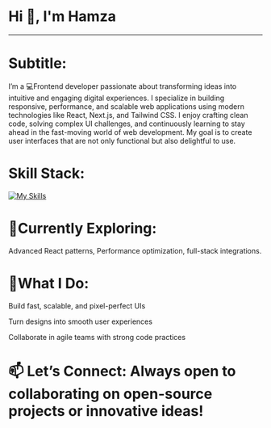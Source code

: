 # Hi 👋, I'm Hamza
---
# Subtitle:
I’m a 💻Frontend developer passionate about transforming ideas into intuitive and engaging digital experiences. I specialize in building responsive, performance, and scalable web applications using modern technologies like React, Next.js, and Tailwind CSS. I enjoy crafting clean code, solving complex UI challenges, and continuously learning to stay ahead in the fast-moving world of web development. My goal is to create user interfaces that are not only functional but also delightful to use.


# Skill Stack:
[![My Skills](https://skillicons.dev/icons?i=java,html,css,git,nodejs,tailwind,js,bootstrap,react,github)](https://skillicons.dev)

# 🌱Currently Exploring: 
Advanced React patterns, 
Performance optimization,
full-stack integrations.

# 🚀What I Do:

Build fast, scalable, and pixel-perfect UIs

Turn designs into smooth user experiences

Collaborate in agile teams with strong code practices

# 📫 Let’s Connect: Always open to collaborating on open-source projects or innovative ideas!
